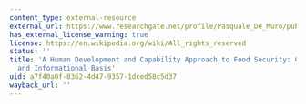 ```yaml
---
content_type: external-resource
external_url: https://www.researchgate.net/profile/Pasquale_De_Muro/publication/257616641_A_Human_Development_and_Capability_Approach_to_Food_Security_Conceptual_Framework_and_Informational_Basis/links/00b7d5257ee4d43acb000000/A-Human-Development-and-Capability-Approach-to-Food-Security-Conceptual-Framework-and-Informational-Basis.pdf
has_external_license_warning: true
license: https://en.wikipedia.org/wiki/All_rights_reserved
status: ''
title: 'A Human Development and Capability Approach to Food Security: Conceptual Framework
  and Informational Basis'
uid: a7f40a0f-8362-4d47-9357-1dced58c5d37
wayback_url: ''
---
```

